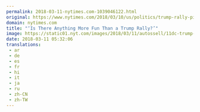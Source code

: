 ```yaml
---
permalink: 2018-03-11-nytimes.com-1039046122.html
original: https://www.nytimes.com/2018/03/10/us/politics/trump-rally-pittsburgh.html?partner=rss&amp;emc=rss
domain: nytimes.com
title: "‘Is There Anything More Fun Than a Trump Rally?’"
image: https://static01.nyt.com/images/2018/03/11/autossell/11dc-trump-sub/merlin_135317079_fd91d239-fc83-4e46-a6c8-4ea928b2cb32-mediumThreeByTwo440.jpg
date: 2018-03-11 05:32:06
translations: 
 - ar
 - de
 - es
 - fr
 - hi
 - it
 - ja
 - ru
 - zh-CN
 - zh-TW
---
```


